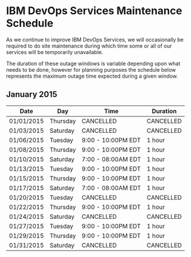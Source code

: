 # IBM DevOps Services Maintenance Schedule

As we continue to improve IBM DevOps Services, we will occasionally be required to do site maintenance during which time some or all of our services will be temporarily unavailable.

The duration of these outage windows is variable depending upon what needs to be done,  however for planning purposes the schedule below represents the maximum outage time expected during a given window.


## January 2015

| Date       | Day      | Time                | Duration |
|------------|----------|---------------------|----------|
| 01/01/2015 | Thursday | CANCELLED           | CANCELLED|
| 01/03/2015 | Saturday | CANCELLED           | CANCELLED|
| 01/06/2015 | Tuesday  | 9:00 - 10:00PM EDT  | 1 hour   |
| 01/08/2015 | Thursday | 9:00 - 10:00PM EDT  | 1 hour   |
| 01/10/2015 | Saturday | 7:00 - 08:00AM EDT  | 1 hour   |
| 01/13/2015 | Tuesday  | 9:00 - 10:00PM EDT  | 1 hour   |
| 01/15/2015 | Thursday | 9:00 - 10:00PM EDT  | 1 hour   |
| 01/17/2015 | Saturday | 7:00 - 08:00AM EDT  | 1 hour   |
| 01/20/2015 | Tuesday  | CANCELLED           |CANCELLED |
| 01/22/2015 | Thursday | 9:00 - 10:00PM EDT  | 1 hour   |
| 01/24/2015 | Saturday | CANCELLED           |CANCELLED |
| 01/27/2015 | Tuesday  | 9:00 - 10:00PM EDT  | 1 hour   |
| 01/29/2015 | Thursday | 9:00 - 10:00PM EDT  | 1 hour   |
| 01/31/2015 | Saturday | CANCELLED           |CANCELLED |